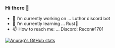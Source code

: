 ### Hi there 👋



- 🔭 I’m currently working on ...
  Luthor discord bot
- 🌱 I’m currently learning ...
  Rust🦀
- 📫 How to reach me: ...
  Discord: Recon#1701

[![Anurag's GitHub stats](https://github-readme-stats.vercel.app/api?username=Recontaminated)](https://github.com/anuraghazra/github-readme-stats)
